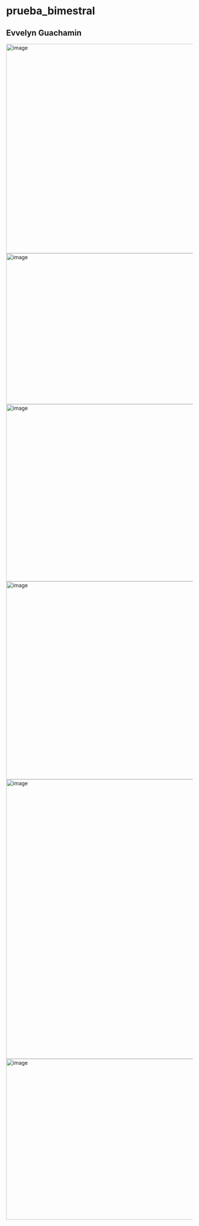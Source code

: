 # prueba_bimestral

## Evvelyn Guachamin
<img width="1798" height="565" alt="image" src="https://github.com/user-attachments/assets/12d22fb7-7797-4e27-9387-b3ca88c2b974" />

<img width="1509" height="407" alt="image" src="https://github.com/user-attachments/assets/81d80fed-dca6-4f1d-b5b4-0aefcd7ce64c" />
<img width="1581" height="478" alt="image" src="https://github.com/user-attachments/assets/8e963638-8d23-4465-b4cf-52e4f5ae0881" />

<img width="903" height="534" alt="image" src="https://github.com/user-attachments/assets/5d463311-7826-4815-9f8c-0cbf69d15eee" />

<img width="911" height="754" alt="image" src="https://github.com/user-attachments/assets/810c1faf-e8ba-4111-9332-85fb2d14d822" />
<img width="918" height="434" alt="image" src="https://github.com/user-attachments/assets/90e853b9-01aa-4c58-8da4-72fc9a70293e" />
